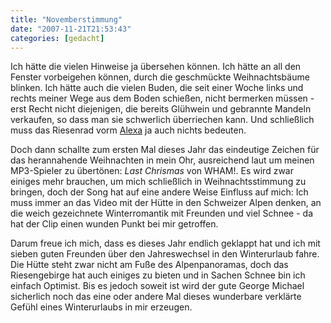 ```yaml
---
title: "Novemberstimmung"
date: "2007-11-21T21:53:43"
categories: [gedacht]
---
```


Ich hätte die vielen Hinweise ja übersehen können. Ich hätte an all den Fenster vorbeigehen können, durch die geschmückte Weihnachtsbäume blinken. Ich hätte auch die vielen Buden, die seit einer Woche links und rechts meiner Wege aus dem Boden schießen, nicht bermerken müssen - erst Recht nicht diejenigen, die bereits Glühwein und gebrannte Mandeln verkaufen, so dass man sie schwerlich überriechen kann. Und schließlich muss das Riesenrad vorm [Alexa](/2007/09/12/und-ewig-lockt-das-einkaufszentrum/) ja auch nichts bedeuten.

Doch dann schallte zum ersten Mal dieses Jahr das eindeutige Zeichen für das herannahende Weihnachten in mein Ohr, ausreichend laut um meinen MP3-Spieler zu übertönen: *Last Chrismas* von  WHAM!. Es wird zwar einiges mehr brauchen, um mich schließlich in Weihnachtsstimmung zu bringen, doch der Song hat auf eine andere Weise Einfluss auf mich: Ich muss immer an das Video mit der Hütte in den Schweizer Alpen denken, an die weich gezeichnete Winterromantik mit Freunden und viel Schnee - da hat der Clip einen wunden Punkt bei mir getroffen.

Darum freue ich mich, dass es dieses Jahr endlich geklappt hat und ich mit sieben guten Freunden über den Jahreswechsel in den Winterurlaub fahre. Die Hütte steht zwar nicht am Fuße des Alpenpanoramas, doch das Riesengebirge hat auch einiges zu bieten und in Sachen Schnee bin ich einfach Optimist. Bis es jedoch soweit ist wird der gute George Michael sicherlich noch das eine oder andere Mal dieses wunderbare verklärte Gefühl eines Winterurlaubs in mir erzeugen.


